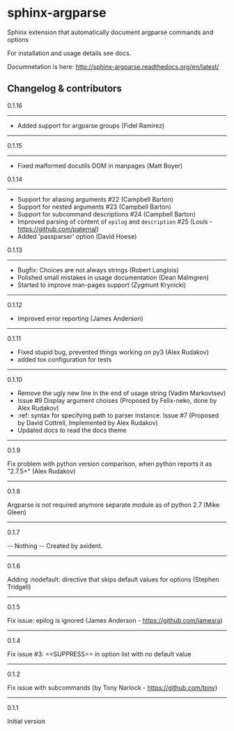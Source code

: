 sphinx-argparse
===============

Sphinx extension that automatically document argparse commands and options

For installation and usage details see docs.

Documnetation is here: 
http://sphinx-argparse.readthedocs.org/en/latest/


Changelog & contributors
------------------------------

0.1.16

------------------------------

- Added support for argparse groups (Fidel Ramirez)

------------------------------

0.1.15

------------------------------

- Fixed malformed docutils DOM in manpages (Matt Boyer)


0.1.14

-----------------------------

- Support for aliasing arguments #22 (Campbell Barton)
- Support for nested arguments #23 (Campbell Barton)
- Support for subcommand descriptions #24 (Campbell Barton)
- Improved parsing of content of `epilog` and `description` #25 (Louis - https://github.com/paternal)
- Added 'passparser' option (David Hoese)

0.1.13

-----------------------------

- Bugfix: Choices are not always strings (Robert Langlois)
- Polished small mistakes in usage documentation (Dean Malmgren)
- Started to improve man-pages support (Zygmunt Krynicki)

------------------------------
0.1.12

- Improved error reporting (James Anderson)

------------------------------
0.1.11

- Fixed stupid bug, prevented things working on py3 (Alex Rudakov)
- added tox configuration for tests

------------------------------
0.1.10

- Remove the ugly new line in the end of usage string (Vadim Markovtsev)
- Issue #9 Display argument choises (Proposed by Felix-neko, done by Alex Rudakov)
- :ref: syntax for specifying path to parser instance. Issue #7 (Proposed by David Cottrell, Implemented by Alex Rudakov)
- Updated docs to read the docs theme

------------------------------
0.1.9

Fix problem with python version comparison, when python reports it as "2.7.5+" (Alex Rudakov)

------------------------------
0.1.8

Argparse is not required anymore separate module as of python 2.7 (Mike Gleen)

------------------------------
0.1.7

-- Nothing -- Created by axident.

------------------------------
0.1.6

Adding :nodefault: directive that skips default values for options (Stephen Tridgell)

------------------------------
0.1.5

Fix issue: epilog is ignored (James Anderson - https://github.com/jamesra)

------------------------------
0.1.4

Fix issue #3: ==SUPPRESS== in option list with no default value

------------------------------
0.1.2

Fix issue with subcommands (by Tony Narlock - https://github.com/tony)

------------------------------
0.1.1

Initial version

